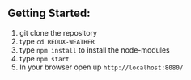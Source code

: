 ## Getting Started:

1. git clone the repository
2. type `cd REDUX-WEATHER`
3. type `npm install` to install the node-modules
4. type `npm start`
5. In your browser open up `http://localhost:8080/`
